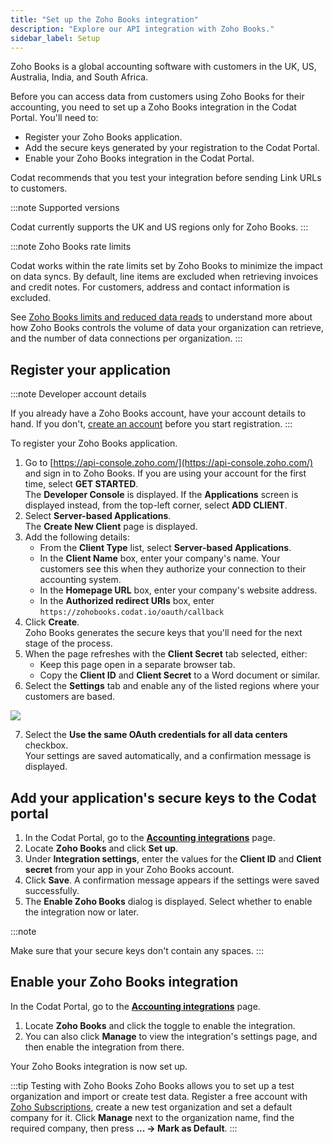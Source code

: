 ```yaml
---
title: "Set up the Zoho Books integration"
description: "Explore our API integration with Zoho Books."
sidebar_label: Setup
---
```


Zoho Books is a global accounting software with customers in the UK, US, Australia, India, and South Africa.

Before you can access data from customers using Zoho Books for their accounting, you need to set up a Zoho Books integration in the Codat Portal. You'll need to:

- Register your Zoho Books application.
- Add the secure keys generated by your registration to the Codat Portal.
- Enable your Zoho Books integration in the Codat Portal.

Codat recommends that you test your integration before sending Link URLs to customers.

:::note Supported versions

Codat currently supports the UK and US regions only for Zoho Books.
:::

:::note Zoho Books rate limits

Codat works within the rate limits set by Zoho Books to minimize the impact on data syncs. By default, line items are excluded when retrieving invoices and credit notes. For customers, address and contact information is excluded.

See [Zoho Books limits and reduced data reads](zoho-book-limits) to understand more about how Zoho Books controls the volume of data your organization can retrieve, and the number of data connections per organization.
:::

## Register your application

:::note Developer account details

If you already have a Zoho Books account, have your account details to hand. If you don't, [create an account](https://www.zoho.com/developer/signup.html) before you start registration.
:::

To register your Zoho Books application.

1. Go to [https://api-console.zoho.com/](https://api-console.zoho.com/) and sign in to Zoho Books. If you are using your account for the first time, select **GET STARTED**.  
   The **Developer Console** is displayed. If the **Applications** screen is displayed instead, from the top-left corner, select **ADD CLIENT**.
2. Select **Server-based Applications**.  
   The **Create New Client** page is displayed.
3. Add the following details:
   - From the **Client Type** list, select **Server-based Applications**.
   - In the **Client Name** box, enter your company's name. Your customers see this when they authorize your connection to their accounting system.
   - In the **Homepage URL** box, enter your company's website address.
   - In the **Authorized redirect URIs** box, enter `https://zohobooks.codat.io/oauth/callback`
4. Click **Create**.  
   Zoho Books generates the secure keys that you'll need for the next stage of the process.
5. When the page refreshes with the **Client Secret** tab selected, either:
   - Keep this page open in a separate browser tab.
   - Copy the **Client ID** and **Client Secret** to a Word document or similar.
6. Select the **Settings** tab and enable any of the listed regions where your customers are based.

<img src="/img/old/da47829-Zoho_Books_Settings.png" />

7. Select the **Use the same OAuth credentials for all data centers** checkbox.  
   Your settings are saved automatically, and a confirmation message is displayed.

## Add your application's secure keys to the Codat portal

1. In the Codat Portal, go to the <a className="external" href="https://app.codat.io/settings/integrations/accounting" target="_blank">**Accounting integrations**</a> page.
1. Locate **Zoho Books** and click **Set up**.
1. Under **Integration settings**, enter the values for the **Client ID** and **Client secret** from your app in your Zoho Books account.
1. Click **Save**. A confirmation message appears if the settings were saved successfully.
1. The **Enable Zoho Books** dialog is displayed. Select whether to enable the integration now or later.

:::note

Make sure that your secure keys don't contain any spaces.
:::

## Enable your Zoho Books integration

In the Codat Portal, go to the <a className="external" href="https://app.codat.io/settings/integrations/accounting" target="blank">**Accounting integrations**</a> page.

1. Locate **Zoho Books** and click the toggle to enable the integration.
2. You can also click **Manage** to view the integration's settings page, and then enable the integration from there.

Your Zoho Books integration is now set up.

:::tip Testing with Zoho Books
Zoho Books allows you to set up a test organization and import or create test data. Register a free account with [Zoho Subscriptions](https://www.zoho.com/uk/subscriptions/?utm_source=zbooks&utm_medium=web-app&utm_content=topbar&utm_campaign=cross-sell), create a new test organization and set a default company for it. Click **Manage** next to the organization name, find the required company, then press **... -> Mark as Default**.
:::